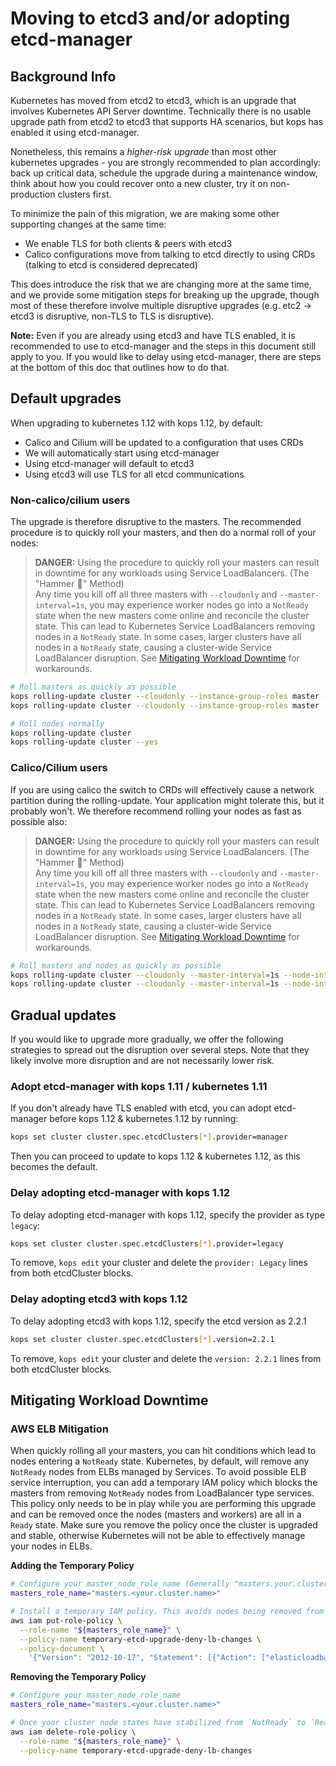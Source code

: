 # Moving to etcd3 and/or adopting etcd-manager

## Background Info

Kubernetes has moved from etcd2 to etcd3, which is an upgrade that involves Kubernetes API Server
downtime. Technically there is no usable upgrade path from etcd2 to etcd3 that
supports HA scenarios, but kops has enabled it using etcd-manager.

Nonetheless, this remains a *higher-risk upgrade* than most other kubernetes
upgrades - you are strongly recommended to plan accordingly: back up critical
data, schedule the upgrade during a maintenance window, think about how you
could recover onto a new cluster, try it on non-production clusters first.

To minimize the pain of this migration, we are making some other supporting changes at the same time:

* We enable TLS for both clients & peers with etcd3
* Calico configurations move from talking to etcd directly to using CRDs
  (talking to etcd is considered deprecated)

This does introduce the risk that we are changing more at the same time, and we
provide some mitigation steps for breaking up the upgrade, though most of these
therefore involve multiple disruptive upgrades (e.g. etc2 -> etcd3 is
disruptive, non-TLS to TLS is disruptive).

**Note:** Even if you are already using etcd3 and have TLS enabled, it is
recommended to use to etcd-manager and the steps in this document still apply to
you. If you would like to delay using etcd-manager, there are steps at the
bottom of this doc that outlines how to do that.

## Default upgrades

When upgrading to kubernetes 1.12 with kops 1.12, by default:

* Calico and Cilium will be updated to a configuration that uses CRDs
* We will automatically start using etcd-manager
* Using etcd-manager will default to etcd3
* Using etcd3 will use TLS for all etcd communications

### Non-calico/cilium users

The upgrade is therefore disruptive to the masters.  The recommended procedure is to quickly roll your masters, and then do a normal roll of your nodes:

> **DANGER:** Using the procedure to quickly roll your masters can result in downtime for any workloads using Service LoadBalancers. (The "Hammer 🔨" Method)  
> Any time you kill off all three masters with `--cloudonly` and `--master-interval=1s`, you may experience worker nodes go into a `NotReady` state when the new masters come online and reconcile the cluster state. This can lead to Kubernetes Service LoadBalancers removing nodes in a `NotReady` state. In some cases, larger clusters have all nodes in a `NotReady` state, causing a cluster-wide Service LoadBalancer disruption. See [Mitigating Workload Downtime](#mitigating-workload-downtime) for workarounds.

```bash
# Roll masters as quickly as possible
kops rolling-update cluster --cloudonly --instance-group-roles master --master-interval=1s
kops rolling-update cluster --cloudonly --instance-group-roles master --master-interval=1s --yes

# Roll nodes normally
kops rolling-update cluster
kops rolling-update cluster --yes
```


### Calico/Cilium users

If you are using calico the switch to CRDs will effectively cause a network partition during the rolling-update.  Your application might tolerate this, but it probably won't.  We therefore recommend rolling your nodes as fast as possible also:

> **DANGER:** Using the procedure to quickly roll your masters can result in downtime for any workloads using Service LoadBalancers. (The "Hammer 🔨" Method)  
> Any time you kill off all three masters with `--cloudonly` and `--master-interval=1s`, you may experience worker nodes go into a `NotReady` state when the new masters come online and reconcile the cluster state. This can lead to Kubernetes Service LoadBalancers removing nodes in a `NotReady` state. In some cases, larger clusters have all nodes in a `NotReady` state, causing a cluster-wide Service LoadBalancer disruption. See [Mitigating Workload Downtime](#mitigating-workload-downtime) for workarounds.

```bash
# Roll masters and nodes as quickly as possible
kops rolling-update cluster --cloudonly --master-interval=1s --node-interval=1s
kops rolling-update cluster --cloudonly --master-interval=1s --node-interval=1s --yes
```

## Gradual updates

If you would like to upgrade more gradually, we offer the following strategies
to spread out the disruption over several steps.  Note that they likely involve
more disruption and are not necessarily lower risk.

### Adopt etcd-manager with kops 1.11 / kubernetes 1.11

If you don't already have TLS enabled with etcd, you can adopt etcd-manager before
kops 1.12 & kubernetes 1.12 by running:

```bash
kops set cluster cluster.spec.etcdClusters[*].provider=manager
```

Then you can proceed to update to kops 1.12 & kubernetes 1.12, as this becomes the default.

### Delay adopting etcd-manager with kops 1.12

To delay adopting etcd-manager with kops 1.12, specify the provider as type `legacy`:

```bash
kops set cluster cluster.spec.etcdClusters[*].provider=legacy
```

To remove, `kops edit` your cluster and delete the `provider: Legacy` lines from both etcdCluster blocks.

### Delay adopting etcd3 with kops 1.12

To delay adopting etcd3 with kops 1.12, specify the etcd version as 2.2.1

```bash
kops set cluster cluster.spec.etcdClusters[*].version=2.2.1
```

To remove, `kops edit` your cluster and delete the `version: 2.2.1` lines from both etcdCluster blocks.

## Mitigating Workload Downtime
### AWS ELB Mitigation
When quickly rolling all your masters, you can hit conditions which lead to nodes entering a `NotReady` state. Kubernetes, by default, will remove any `NotReady` nodes from ELBs managed by Services. To avoid possible ELB service interruption, you can add a temporary IAM policy which blocks the masters from removing `NotReady` nodes from LoadBalancer type services. This policy only needs to be in play while you are performing this upgrade and can be removed once the nodes (masters and workers) are all in a `Ready` state. Make sure you remove the policy once the cluster is upgraded and stable, otherwise Kubernetes will not be able to effectively manage your nodes in ELBs.

**Adding the Temporary Policy**
```bash
# Configure your master_node_role_name (Generally "masters.your.cluster.name")
masters_role_name="masters.<your.cluster.name>"

# Install a temporary IAM policy. This avoids nodes being removed from LoadBalancer type services while masters reconcile the state of the cluster.
aws iam put-role-policy \
  --role-name "${masters_role_name}" \
  --policy-name temporary-etcd-upgrade-deny-lb-changes \
  --policy-document \
    '{"Version": "2012-10-17", "Statement": [{"Action": ["elasticloadbalancing:DeregisterInstancesFromLoadBalancer", "elasticloadbalancing:DeregisterTargets"], "Resource": ["*"], "Effect": "Deny"}]}'
```

**Removing the Temporary Policy**
```bash
# Configure your master_node_role_name
masters_role_name="masters.<your.cluster.name>"

# Once your cluster node states have stabilized from `NotReady` to `Ready` you can remove the temporary policy from your master nodes
aws iam delete-role-policy \
  --role-name "${masters_role_name}" \
  --policy-name temporary-etcd-upgrade-deny-lb-changes
```

